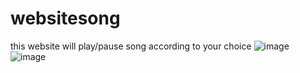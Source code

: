 # websitesong
this website will play/pause song according to your choice
![image](https://github.com/Deepakrocknow/websitesong/assets/130336302/5a8f35b1-dae0-458e-927b-9936a715c960)
![image](https://github.com/Deepakrocknow/websitesong/assets/130336302/8add1e5c-4df6-4ade-a67c-753ec0c1f3dc)
